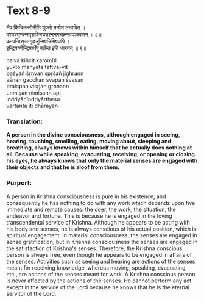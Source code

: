 # Text 8-9

नैव किंचित्करोमीति युक्तो मन्येत तत्त्ववित् ।  
पश्यञ्श्रृण्वन्स्पृशञ्जिघ्रन्नश्नन्‌गच्छन्स्वपञ्श्वसन् ॥ ८॥  
प्रलपन्विसृजन्गृह्णन्नुन्मिषन्निमिषन्नपि ।  
इन्द्रियाणीन्द्रियार्थेषु वर्तन्त इति धारयन् ॥ ९॥

naiva kiñcit karomīti  
yukto manyeta tattva-vit  
paśyañ śṛṇvan spṛśañ jighrann  
aśnan gacchan svapan śvasan  
pralapan visṛjan gṛhṇann  
unmiṣan nimiṣann api  
indriyāṇīndriyārtheṣu  
vartanta iti dhārayan



### Translation:

**A person in the divine consciousness, although engaged in seeing, hearing, touching, smelling, eating, moving about, sleeping and breathing, always knows within himself that he actually does nothing at all. Because while speaking, evacuating, receiving, or opening or closing his eyes, he always knows that only the material senses are engaged with their objects and that he is aloof from them.**

### Purport:

A person in Krishna consciousness is pure in his existence, and consequently he has nothing to do with any work which depends upon five immediate and remote causes: the doer, the work, the situation, the endeavor and fortune. This is because he is engaged in the loving transcendental service of Krishna. Although he appears to be acting with his body and senses, he is always conscious of his actual position, which is spiritual engagement. In material consciousness, the senses are engaged in sense gratification, but in Krishna consciousness the senses are engaged in the satisfaction of Krishna's senses. Therefore, the Krishna conscious person is always free, even though he appears to be engaged in affairs of the senses. Activities such as seeing and hearing are actions of the senses meant for receiving knowledge, whereas moving, speaking, evacuating, etc., are actions of the senses meant for work. A Krishna conscious person is never affected by the actions of the senses. He cannot perform any act except in the service of the Lord because he knows that he is the eternal servitor of the Lord.